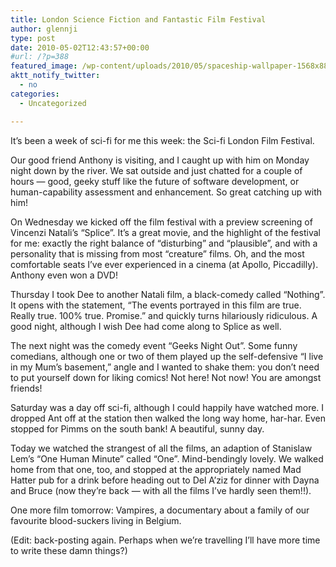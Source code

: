 ```yaml
---
title: London Science Fiction and Fantastic Film Festival
author: glennji
type: post
date: 2010-05-02T12:43:57+00:00
#url: /?p=388
featured_image: /wp-content/uploads/2010/05/spaceship-wallpaper-1568x882.jpeg
aktt_notify_twitter:
  - no
categories:
  - Uncategorized

---
```

It&#8217;s been a week of sci-fi for me this week: the Sci-fi London Film Festival.
  
Our good friend Anthony is visiting, and I caught up with him on Monday night down by the river. We sat outside and just chatted for a couple of hours &#8212; good, geeky stuff like the future of software development, or human-capability assessment and enhancement. So great catching up with him!
  
On Wednesday we kicked off the film festival with a preview screening of Vincenzi Natali&#8217;s &#8220;Splice&#8221;. It&#8217;s a great movie, and the highlight of the festival for me: exactly the right balance of &#8220;disturbing&#8221; and &#8220;plausible&#8221;, and with a personality that is missing from most &#8220;creature&#8221; films. Oh, and the most comfortable seats I&#8217;ve ever experienced in a cinema (at Apollo, Piccadilly). Anthony even won a DVD!
  
Thursday I took Dee to another Natali film, a black-comedy called &#8220;Nothing&#8221;. It opens with the statement, &#8220;The events portrayed in this film are true. Really true. 100% true. Promise.&#8221; and quickly turns hilariously ridiculous. A good night, although I wish Dee had come along to Splice as well.
  
The next night was the comedy event &#8220;Geeks Night Out&#8221;. Some funny comedians, although one or two of them played up the self-defensive &#8220;I live in my Mum&#8217;s basement,&#8221; angle and I wanted to shake them: you don&#8217;t need to put yourself down for liking comics! Not here! Not now! You are amongst friends!
  
Saturday was a day off sci-fi, although I could happily have watched more. I dropped Ant off at the station then walked the long way home, har-har. Even stopped for Pimms on the south bank! A beautiful, sunny day.
  
Today we watched the strangest of all the films, an adaption of Stanislaw Lem&#8217;s &#8220;One Human Minute&#8221; called &#8220;One&#8221;. Mind-bendingly lovely. We walked home from that one, too, and stopped at the appropriately named Mad Hatter pub for a drink before heading out to Del A&#8217;ziz for dinner with Dayna and Bruce (now they&#8217;re back &#8212; with all the films I&#8217;ve hardly seen them!!).
  
One more film tomorrow: Vampires, a documentary about a family of our favourite blood-suckers living in Belgium.
  
(Edit: back-posting again. Perhaps when we&#8217;re travelling I&#8217;ll have more time to write these damn things?)
